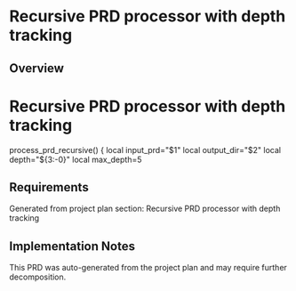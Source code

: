 # Recursive PRD processor with depth tracking

## Overview

# Recursive PRD processor with depth tracking
process_prd_recursive() {
    local input_prd="$1"
    local output_dir="$2"
    local depth="${3:-0}"
    local max_depth=5

## Requirements

Generated from project plan section: Recursive PRD processor with depth tracking

## Implementation Notes

This PRD was auto-generated from the project plan and may require further decomposition.

